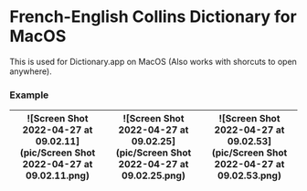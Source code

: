 # French-English Collins Dictionary  for MacOS

This is used for Dictionary.app on MacOS (Also works with shorcuts to open anywhere).

### Example

| ![Screen Shot 2022-04-27 at 09.02.11](pic/Screen Shot 2022-04-27 at 09.02.11.png) | ![Screen Shot 2022-04-27 at 09.02.25](pic/Screen Shot 2022-04-27 at 09.02.25.png) | ![Screen Shot 2022-04-27 at 09.02.53](pic/Screen Shot 2022-04-27 at 09.02.53.png) |
| ------------------------------------------------------------ | ------------------------------------------------------------ | ------------------------------------------------------------ |

